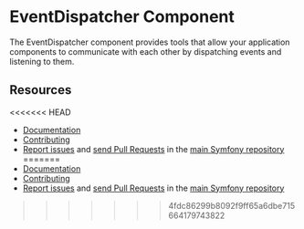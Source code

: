 EventDispatcher Component
=========================

The EventDispatcher component provides tools that allow your application
components to communicate with each other by dispatching events and listening to
them.

Resources
---------

<<<<<<< HEAD
 * [Documentation](https://symfony.com/doc/current/components/event_dispatcher.html)
 * [Contributing](https://symfony.com/doc/current/contributing/index.html)
 * [Report issues](https://github.com/symfony/symfony/issues) and
   [send Pull Requests](https://github.com/symfony/symfony/pulls)
   in the [main Symfony repository](https://github.com/symfony/symfony)
=======
  * [Documentation](https://symfony.com/doc/current/components/event_dispatcher.html)
  * [Contributing](https://symfony.com/doc/current/contributing/index.html)
  * [Report issues](https://github.com/symfony/symfony/issues) and
    [send Pull Requests](https://github.com/symfony/symfony/pulls)
    in the [main Symfony repository](https://github.com/symfony/symfony)
>>>>>>> 4fdc86299b8092f9ff65a6dbe715664179743822
